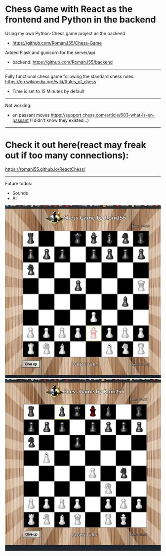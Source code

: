 # Chess Game with React as the frontend and Python in the backend

Using my own Python-Chess game project as the backend

- https://github.com/RomanJ55/Chess-Game

Added Flask and gunicorn for the server/api
  - backend: https://github.com/RomanJ55/backend

---

Fully functional chess game following the standard chess rules: https://en.wikipedia.org/wiki/Rules_of_chess

- Time is set to 15 Minutes by default

---

Not working:

- en passant moves https://support.chess.com/article/683-what-is-en-passant
  (I didn't know they existed...)

---

# Check it out here(react may freak out if too many connections):

https://romanj55.github.io/ReactChess/

---

Future todos:
  - Sounds
  - AI

![demo](assets/000.jpg "demo1")
![demo2](assets/001.jpg "demo2")
